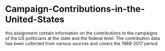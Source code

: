 # Campaign-Contributions-in-the-United-States
this assignment contain information on the contributions to the campaigns of the US politicians at the state and the federal level. The contribution data has been collected from various sources and covers the 1989-2017 period
